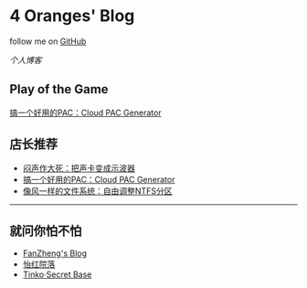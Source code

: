 # 4 Oranges' Blog
follow me on <a href="https://github.com/4Oranges/Blog">GitHub</a>

_个人博客_

## Play of the Game
[搞一个好用的PAC：Cloud PAC Generator](/articles/016.md)


## 店长推荐
- [闷声作大死：把声卡变成示波器](/articles/008.md)
- [搞一个好用的PAC：Cloud PAC Generator](/articles/016.md)
- [像风一样的文件系统：自由调整NTFS分区](/articles/013.md)

------

## 就问你怕不怕
- [FanZheng's Blog](http://fanzheng.org)
- [怡红院落](http://imnerd.org)
- [Tinko·Secret Base](http://tinko.moe)
